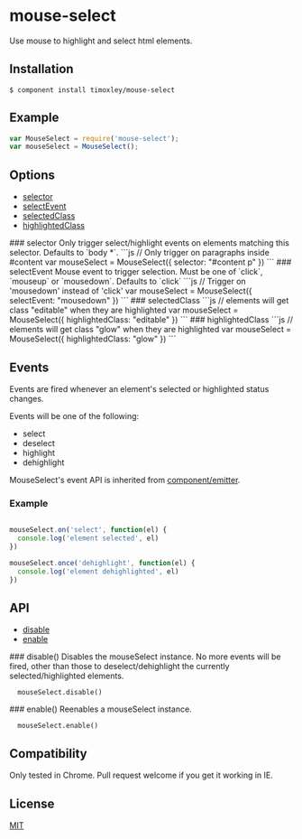 
# mouse-select

  Use mouse to highlight and select html elements.

## Installation

```
$ component install timoxley/mouse-select
```

## Example

```js
var MouseSelect = require('mouse-select');
var mouseSelect = MouseSelect();

```


## Options
  - [selector](#selector)
  - [selectEvent](#selectEvent)
  - [selectedClass](#selectedClass)
  - [highlightedClass](#highlightedClass)
 
<a name="selector" />
### selector
Only trigger select/highlight events on elements matching this selector.
Defaults to `body *`.
```js
// Only trigger on paragraphs inside #content
var mouseSelect = MouseSelect({
  selector: "#content p"
})
```

<a name="selectEvent" />
### selectEvent 
Mouse event to trigger selection. Must be one of `click`,
`mouseup` or `mousedown`. Defaults to `click`
```js
// Trigger on 'mousedown' instead of 'click'
var mouseSelect = MouseSelect({
  selectEvent: "mousedown"
})
```


<a name="selectedClass" />
### selectedClass
```js
// elements will get class "editable" when they are highlighted 
var mouseSelect = MouseSelect({
  highlightedClass: "editable"
})
```

<a name="highlightedClass" />
### highlightedClass
```js
// elements will get class "glow" when they are highlighted
var mouseSelect = MouseSelect({
  highlightedClass: "glow"
})
```

## Events

Events are fired whenever an element's selected or highlighted status
changes.

Events will be one of the following:

  - select
  - deselect
  - highlight
  - dehighlight

MouseSelect's event API is inherited from
[component/emitter](https://github.com/component/emitter).

### Example

```js

mouseSelect.on('select', function(el) {
  console.log('element selected', el)
})

mouseSelect.once('dehighlight', function(el) {
  console.log('element dehighlighted', el)
})

```

## API

  - [disable](#disable)
  - [enable](#enable)

<a name="disable" />
### disable()
Disables the mouseSelect instance. No more events will be fired, other
than those to deselect/dehighlight the currently selected/highlighted
elements.

```
  mouseSelect.disable()
```

<a name="enable" />
### enable()
Reenables a mouseSelect instance.

```
  mouseSelect.enable()
```

## Compatibility

  Only tested in Chrome. Pull request welcome if you get it working in IE.


## License

[MIT](http://opensource.org/licenses/mit-license.php)

